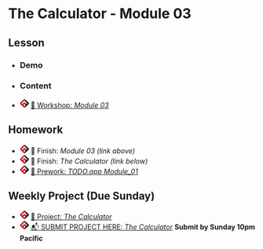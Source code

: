 # The Calculator - Module 03

## Lesson
<!-- - ![FSA](/logo.png) [📺 Lecture]() -->
- ### Demo
<!-- - ![FSA](/logo.png) [👾 Demo Code (JS)](app.js) -->
- ### Content
- ![FSA](/logo.png) [🔬 Workshop: *Module 03*](https://learn.fullstackacademy.com/workshop/5e45669b295c680004732b55/content/5e45669c295c680004732b5e/text)
<!-- - ![FSA](/logo.png) [👾 Solution: *Module 03*](https://learn.fullstackacademy.com/workshop/5e45669b295c680004732b55/content/5e45669c295c680004732b68/text) -->

## Homework
- ![FSA](/logo.png) 🔬 Finish: *Module 03 (link above)*
- ![FSA](/logo.png) 🔬 Finish: *The Calculator (link below)*
- ![FSA](/logo.png) [📖 Prework: *TODO.app Module_01*](https://learn.fullstackacademy.com/workshop/5e56db46f2dcba00048f0c6c/content/5e56db46f2dcba00048f0c71/text)

## Weekly Project (Due Sunday)
- ![FSA](/logo.png) [🔬 Project: *The Calculator*](https://learn.fullstackacademy.com/workshop/5e43292f3b9652000405936b/content/5e43292f3b9652000405937d/text)
- ![FSA](/logo.png) [📬 SUBMIT PROJECT HERE: *The Calculator*](https://forms.gle/EzgCkmebJiv699jd9) __Submit by Sunday 10pm Pacific__
